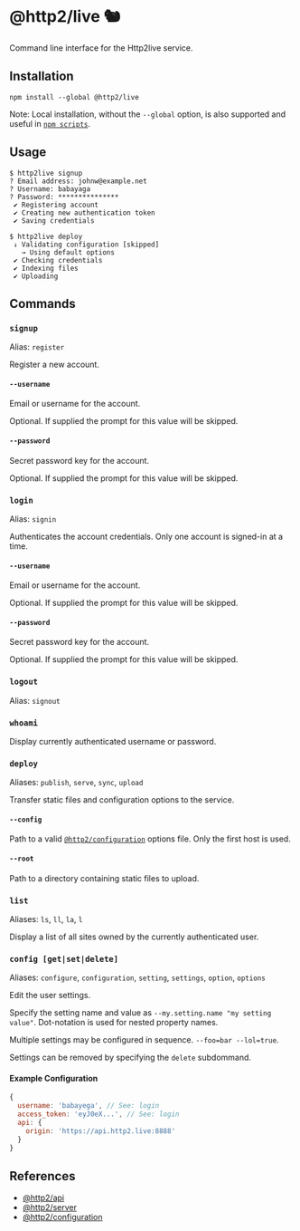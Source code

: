 # @http2/live 🐿

Command line interface for the Http2live service.

## Installation

```
npm install --global @http2/live
```

Note: Local installation, without the `--global` option, is also supported and useful in [`npm scripts`](https://docs.npmjs.com/misc/scripts).

## Usage

```
$ http2live signup
? Email address: johnw@example.net
? Username: babayaga
? Password: ***************
 ✔ Registering account
 ✔ Creating new authentication token
 ✔ Saving credentials

$ http2live deploy
 ↓ Validating configuration [skipped]
   → Using default options
 ✔ Checking credentials
 ✔ Indexing files
 ✔ Uploading
```

## Commands

### `signup`

Alias: `register`

Register a new account.

#### `--username`

Email or username for the account.

Optional. If supplied the prompt for this value will be skipped.

#### `--password`

Secret password key for the account.

Optional. If supplied the prompt for this value will be skipped.

### `login`

Alias: `signin`

Authenticates the account credentials. Only one account is signed-in at a time.

#### `--username`

Email or username for the account.

Optional. If supplied the prompt for this value will be skipped.

#### `--password`

Secret password key for the account.

Optional. If supplied the prompt for this value will be skipped.

### `logout`

Alias: `signout`

### `whoami`

Display currently authenticated username or password.

### `deploy`

Aliases: `publish`, `serve`, `sync`, `upload`

Transfer static files and configuration options to the service.

#### `--config`

Path to a valid [`@http2/configuration`](https://gitlab.com/http2/configuration) options file. Only the first host is used.

#### `--root`

Path to a directory containing static files to upload.

### `list`

Aliases: `ls`, `ll`, `la`, `l`

Display a list of all sites owned by the currently authenticated user.

### `config [get|set|delete]`

Aliases: `configure`, `configuration`, `setting`, `settings`, `option`, `options`

Edit the user settings.

Specify the setting name and value as `--my.setting.name "my setting value"`. Dot-notation is used for nested property names.

Multiple settings may be configured in sequence. `--foo=bar --lol=true`.

Settings can be removed by specifying the `delete` subdommand.

#### Example Configuration

```js
{
  username: 'babayega', // See: login
  access_token: 'eyJ0eX...', // See: login
  api: {
    origin: 'https://api.http2.live:8888'
  }
}
```

## References

- [@http2/api](https://gitlab.com/http2/api)
- [@http2/server](https://gitlab.com/http2/server)
- [@http2/configuration](https://gitlab.com/http2/configuration)
